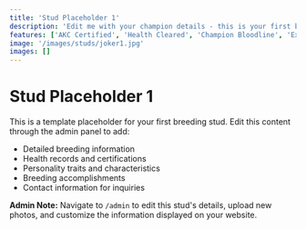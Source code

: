 ```yaml
---
title: 'Stud Placeholder 1'
description: 'Edit me with your champion details - this is your first breeding stud template ready for customization.'
features: ['AKC Certified', 'Health Cleared', 'Champion Bloodline', 'Excellent Temperament']
image: '/images/studs/joker1.jpg'
images: []
---
```


# Stud Placeholder 1

This is a template placeholder for your first breeding stud. Edit this content through the admin panel to add:

- Detailed breeding information
- Health records and certifications
- Personality traits and characteristics
- Breeding accomplishments
- Contact information for inquiries

**Admin Note:** Navigate to `/admin` to edit this stud's details, upload new photos, and customize the information displayed on your website. 